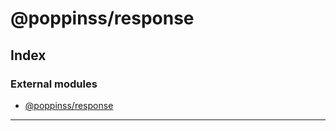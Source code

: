 
#  @poppinss/response

## Index

### External modules

* [@poppinss/response](modules/_poppinss_response.md)

---

